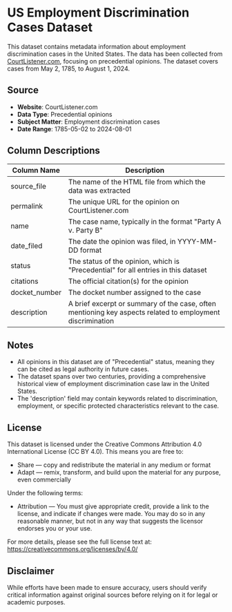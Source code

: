 # US Employment Discrimination Cases Dataset

This dataset contains metadata information about employment discrimination cases in the United States. The data has been collected from [CourtListener.com](https://www.courtlistener.com/), focusing on precedential opinions. The dataset covers cases from May 2, 1785, to August 1, 2024.

## Source

- **Website**: CourtListener.com
- **Data Type**: Precedential opinions
- **Subject Matter**: Employment discrimination cases
- **Date Range**: 1785-05-02 to 2024-08-01

## Column Descriptions

| Column Name | Description |
|-------------|-------------|
| source_file | The name of the HTML file from which the data was extracted |
| permalink | The unique URL for the opinion on CourtListener.com |
| name | The case name, typically in the format "Party A v. Party B" |
| date_filed | The date the opinion was filed, in YYYY-MM-DD format |
| status | The status of the opinion, which is "Precedential" for all entries in this dataset |
| citations | The official citation(s) for the opinion |
| docket_number | The docket number assigned to the case |
| description | A brief excerpt or summary of the case, often mentioning key aspects related to employment discrimination |

## Notes

- All opinions in this dataset are of "Precedential" status, meaning they can be cited as legal authority in future cases.
- The dataset spans over two centuries, providing a comprehensive historical view of employment discrimination case law in the United States.
- The 'description' field may contain keywords related to discrimination, employment, or specific protected characteristics relevant to the case.


## License
This dataset is licensed under the Creative Commons Attribution 4.0 International License (CC BY 4.0). This means you are free to:

- Share — copy and redistribute the material in any medium or format
- Adapt — remix, transform, and build upon the material for any purpose, even commercially

Under the following terms:

- Attribution — You must give appropriate credit, provide a link to the license, and indicate if changes were made. You may do so in any reasonable manner, but not in any way that suggests the licensor endorses you or your use.

For more details, please see the full license text at: https://creativecommons.org/licenses/by/4.0/

## Disclaimer

While efforts have been made to ensure accuracy, users should verify critical information against original sources before relying on it for legal or academic purposes.
